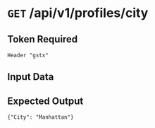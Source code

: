 # <code>GET</code> /api/v1/profiles/city

## Token Required
	Header "gstx"

## Input Data

## Expected Output

 <code>{"City": "Manhattan"}</code>